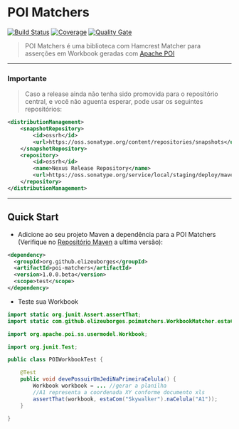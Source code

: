# POI Matchers

[![Build Status](https://travis-ci.org/elizeuborges/poi-matchers.svg?branch=master)](https://travis-ci.org/elizeuborges/poi-matchers)
[![Coverage](https://codecov.io/github/elizeuborges/poi-matchers/coverage.svg?branch=master)](https://codecov.io/github/elizeuborges/poi-matchers?branch=master)
[![Quality Gate](https://sonarqube.com/api/badges/gate?key=com.github.elizeuborges:poi-matchers)](https://sonarqube.com/dashboard/index/com.github.elizeuborges%3Apoi-matchers)

> POI Matchers é uma biblioteca com Hamcrest Matcher para asserções em Workbook geradas com [Apache POI](https://poi.apache.org/)

---
### Importante 

> Caso a release ainda não tenha sido promovida para o repositório central, e você não aguenta esperar, pode usar os seguintes repositórios:

```xml
<distributionManagement>
	<snapshotRepository>
		<id>ossrh</id>
		<url>https://oss.sonatype.org/content/repositories/snapshots</url>
	</snapshotRepository>
	<repository>
		<id>ossrh</id>
		<name>Nexus Release Repository</name>
		<url>https://oss.sonatype.org/service/local/staging/deploy/maven2</url>
	</repository>
</distributionManagement>
```
---

## Quick Start

- Adicione ao seu projeto Maven a dependência para a POI Matchers (Verifique no [Repositório Maven](https://mvnrepository.com/artifact/org.github.elizeuborges/poi-matchers) a ultima versão):

```xml
<dependency>
  <groupId>org.github.elizeuborges</groupId>
  <artifactId>poi-matchers</artifactId>
  <version>1.0.0.beta</version>
  <scope>test</scope>
</dependency>
```

- Teste sua Workbook

```java
import static org.junit.Assert.assertThat;
import static com.github.elizeuborges.poimatchers.WorkbookMatcher.estaCom;

import org.apache.poi.ss.usermodel.Workbook;

import org.junit.Test;

public class POIWorkbookTest {

	@Test
	public void devePossuirUmJediNaPrimeiraCelula() {
		Workbook workbook = ... //gerar a planilha 
		//A1 representa a coordenada XY conforme documento xls 
		assertThat(workbook, estaCom("Skywalker").naCelula("A1"));
	}

}

```